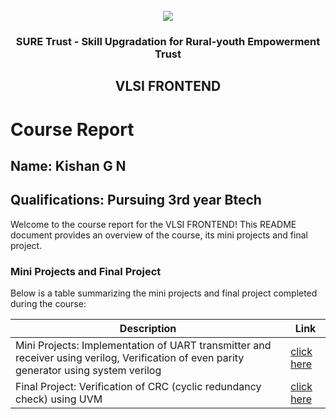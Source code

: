 <!-- PROJECT LOGO -->
<br />

<div align="center">
   <img src='https://user-images.githubusercontent.com/73131499/166115643-d3187f47-d38f-41b2-ae42-5ecbbc60de14.png' />


<h3 align="center">SURE Trust - Skill Upgradation for Rural-youth Empowerment Trust</h3>
  <h2> VLSI FRONTEND </h2>
</div>

# Course Report

## Name: Kishan G N

## Qualifications: Pursuing 3rd year Btech

Welcome to the course report for the VLSI FRONTEND! This README document provides an overview of the course, its mini projects and final project.

### Mini Projects and Final Project

Below is a table summarizing the mini projects and final project completed during the course:

| Description                               | Link                                    |
|-------------------------------------------|-----------------------------------------|
| Mini Projects: Implementation of UART transmitter and receiver using verilog, Verification of even parity generator using system verilog | [click here](https://github.com/Kishan-G-N/G15-VLSI_Frontend/tree/main/Mini%20Projects/Kishan)
| Final Project:   Verification of CRC (cyclic redundancy check) using UVM    | [click here](https://github.com/Kishan-G-N/G15-VLSI_Frontend/tree/main/Final%20Capstone%20Project/Kishan)
